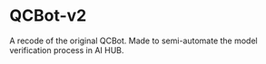 # QCBot-v2
A recode of the original QCBot. Made to semi-automate the model verification process in AI HUB.
